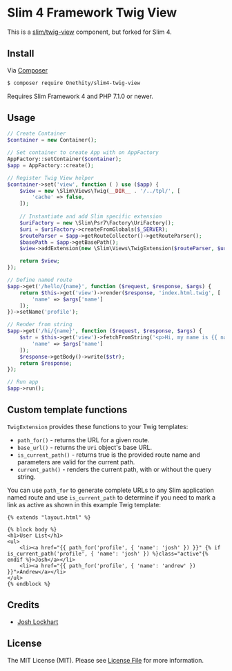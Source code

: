 # Slim 4 Framework Twig View

This is a [slim/twig-view](https://github.com/slimphp/Twig-View) component, but forked for Slim 4.

## Install

Via [Composer](https://getcomposer.org/)

```bash
$ composer require Onethity/slim4-twig-view
```

Requires Slim Framework 4 and PHP 7.1.0 or newer.

## Usage

```php
// Create Container
$container = new Container();

// Set container to create App with on AppFactory
AppFactory::setContainer($container);
$app = AppFactory::create();

// Register Twig View helper
$container->set('view', function ( ) use ($app) {
    $view = new \Slim\Views\Twig(__DIR__ . '/../tpl/', [
        'cache' => false,
    ]);
    
    // Instantiate and add Slim specific extension
    $uriFactory = new \Slim\Psr7\Factory\UriFactory();
    $uri = $uriFactory->createFromGlobals($_SERVER);
    $routeParser = $app->getRouteCollector()->getRouteParser();
    $basePath = $app->getBasePath();
    $view->addExtension(new \Slim\Views\TwigExtension($routeParser, $uri, $basePath));

    return $view;
});

// Define named route
$app->get('/hello/{name}', function ($request, $response, $args) {
    return $this->get('view')->render($response, 'index.html.twig', [
        'name' => $args['name']
    ]);
})->setName('profile');

// Render from string
$app->get('/hi/{name}', function ($request, $response, $args) {
    $str = $this->get('view')->fetchFromString('<p>Hi, my name is {{ name }}.</p>', [
        'name' => $args['name']
    ]);
    $response->getBody()->write($str);
    return $response;
});

// Run app
$app->run();
```


## Custom template functions

`TwigExtension` provides these functions to your Twig templates:

* `path_for()` - returns the URL for a given route.
* `base_url()` - returns the `Uri` object's base URL.
* `is_current_path()` - returns true is the provided route name and parameters are valid for the current path.
* `current_path()` - renders the current path, with or without the query string.


You can use `path_for` to generate complete URLs to any Slim application named route and use `is_current_path` to determine if you need to mark a link as active as shown in this example Twig template:

    {% extends "layout.html" %}

    {% block body %}
    <h1>User List</h1>
    <ul>
        <li><a href="{{ path_for('profile', { 'name': 'josh' }) }}" {% if is_current_path('profile', { 'name': 'josh' }) %}class="active"{% endif %}>Josh</a></li>
        <li><a href="{{ path_for('profile', { 'name': 'andrew' }) }}">Andrew</a></li>
    </ul>
    {% endblock %}


## Credits

- [Josh Lockhart](https://github.com/codeguy)

## License

The MIT License (MIT). Please see [License File](LICENSE.md) for more information.
